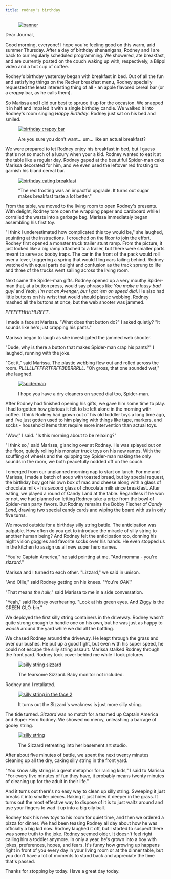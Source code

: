 ```yaml
---
title: rodney's birthday
---
```


<figure>
  <a href="/images/banners/2020-07-09.jpg">
    <img alt="banner" src="/images/banners/2020-07-09.jpg"/>
  </a>
</figure>

Dear Journal,

Good morning, everyone!  I hope you're feeling good on this warm, arid
summer Thursday.  After a day of birthday shenanigans, Rodney and I
are back to our regularly scheduled programming.  We showered, ate
breakfast, and are currently posted on the couch waking up with,
respectively, a Blippi video and a hot cup of coffee.

Rodney's birthday yesterday began with breakfast in bed.  Out of all
the fun and satisfying things on the Recker breakfast menu, Rodney
specially requested the least interesting thing of all - an apple
flavored cereal bar (or a _crappy_ bar, as he calls them).

So Marissa and I did our best to spruce it up for the occasion.  We
snapped it in half and impaled it with a single birthday candle.  We
walked it into Rodney's room singing _Happy Birthday_.  Rodney just
sat on his bed and smiled.

<figure>
  <a href="/images/birthday-crappy-bar.jpg">
    <img alt="birthday crappy bar" src="/images/birthday-crappy-bar.jpg"/>
  </a>
  <figcaption>
    <p>Are you sure you don't want... um... like an actual breakfast?</p>
  </figcaption>
</figure>

We were prepared to let Rodney enjoy his breakfast in bed, but I guess
that's not so much of a luxury when your a kid.  Rodney wanted to eat
it at the table like a regular day.  Rodney gaped at the beautiful
Spider-man cake Marissa decorated for him, and we even used the
leftover red frosting to garnish his bland cereal bar.

<figure>
  <a href="/images/birthday-eating-breakfast.jpg">
    <img alt="birthday eating breakfast" src="/images/birthday-eating-breakfast.jpg"/>
  </a>
  <figcaption>
    <p>"The red frosting was an impactful upgrade.  It turns out
sugar makes breakfast taste a lot better."</p>
  </figcaption>
</figure>

From the table, we moved to the living room to open Rodney's
presents.  With delight, Rodney tore open the wrapping paper and
cardboard while I corralled the waste into a garbage bag.  Marissa
immediately began assembling his first toy.

"I think I underestimated how complicated this toy would be," she
laughed, squinting at the instructions.  I crouched on the floor to
join the effort.  Rodney first opened a monster truck trailer stunt
ramp.  From the picture, it just looked like a big ramp attached to a
trailer, but there were smaller parts meant to serve as booby traps.
The car in the front of the pack would roll over a lever, triggering a
spring that would fling cars tailing behind.  Rodney watched with
equal parts delight and confusion as the track sprung to life and
three of the trucks went sailing across the living room.

Next came the Spider-man gifts.  Rodney opened up a very mouthy
Spider-man that, at a button press, would say phrases like _You make a
lousy bad guy!_ and _Yeah, I'm not an Avenger, but I got 'em on speed
dial_.  He also had little buttons on his wrist that would should
plastic webbing.  Rodney mashed all the buttons at once, but the web
shooter was jammed.

_PFFFFFHHHHLRFFT_.

I made a face at Marissa.  "What does that button do?" I asked
quietly?  "It sounds like he's just crapping his pants."

Marissa began to laugh as she investigated the jammed web shooter.

"Dude, why is there a button that makes Spider-man crap his pants?" I
laughed, running with the joke.

"Got it," said Marissa.  The plastic webbing flew out and rolled
across the room.  _PLLLLLFFFFRTFRFFBBBRRRLL_.  "Oh gross, that one
sounded wet," she laughed.

<figure>
  <a href="/images/spiderman.jpg">
    <img alt="spiderman" src="/images/spiderman.jpg"/>
  </a>
  <figcaption>
    <p>I hope you have a dry cleaners on speed dial too, Spider-man.</p>
  </figcaption>
</figure>

After Rodney had finished opening his gifts, we gave him some time to
play.  I had forgotten how glorious it felt to be left alone in the
morning with coffee.  I think Rodney had grown out of his old toddler
toys a long time ago, and I've just gotten used to him playing with
things like tape, markers, and socks - household items that require
more intervention than actual toys.

"Wow," I said.  "Is this morning about to be relaxing?"

"I think so," said Marissa, glancing over at Rodney.  He was splayed
out on the floor, quietly rolling his monster truck toys on his new
ramps.  With the scuffling of wheels and the quipping toy Spider-man
making the only sounds in the room, we both peacefully nodded off on
the couch.

I emerged from our unplanned morning nap to start on lunch.  For me
and Marissa, I made a batch of soup with toasted bread, but by special
request, the birthday boy got his own box of mac and cheese along with
a glass of chocolate milk - his _second_ glass of chocolate milk since
breakfast.  After eating, we played a round of Candy Land at the
table.  Regardless if he won or not, we had planned on letting Rodney
take a prize from the bowl of Spider-man party favors.  But Rodney
remains the Bobby Fischer of _Candy Land_, drawing two special candy
cards and wiping the board with us in only five turns.

We moved outside for a birthday silly string battle.  The anticipation
was palpable.  How often do you get to introduce the miracle of silly
string to another human being?  And Rodney felt the anticipation too,
donning his night vision goggles and favorite socks over his hands.
He even stopped us in the kitchen to assign us all new super hero
names.

"You're Captain America," he said pointing at me.  "And momma - you're
_sizzard_."

Marissa and I turned to each other.  "Lizzard," we said in unison.

"And Ollie," said Rodney getting on his knees.  "You're _OAK_."

"That means _the hulk_," said Marissa to me in a side conversation.

"Yeah," said Rodney overhearing.  "Look at his green eyes.  And Ziggy
is the GREEN GLO-bin."

We deployed the first silly string containers in the driveway.  Rodney
wasn't quite strong enough to handle one on his own, but he was just
as happy to _woosh_ around the yard while we did all the battling.

We chased Rodney around the driveway.  He leapt through the grass and
over our bushes.  He put up a good fight, but even with his super
speed, he could not escape the silly string assault.  Marissa stalked
Rodney through the front yard.  Rodney took cover behind me while I
took pictures.

<figure>
  <a href="/images/silly-string-sizzard.jpg">
    <img alt="silly string sizzard" src="/images/silly-string-sizzard.jpg"/>
  </a>
  <figcaption>
    <p>The fearsome Sizzard.  Baby monitor not included.</p>
  </figcaption>
</figure>

Rodney and I retaliated.

<figure>
  <a href="/images/silly-string-in-the-face-2.jpg">
    <img alt="silly string in the face 2" src="/images/silly-string-in-the-face-2.jpg"/>
  </a>
  <figcaption>
    <p>It turns out the Sizzard's weakness is just more silly string.</p>
  </figcaption>
</figure>

The tide turned.  _Sizzard_ was no match for a teamed up Captain
America and Super Hero Rodney.  We showed no mercy, unleashing a
barrage of gooey string.

<figure>
  <a href="/images/silly-string.jpg">
    <img alt="silly string" src="/images/silly-string.jpg"/>
  </a>
  <figcaption>
    <p>The Sizzard retreating into her basement art studio.</p>
  </figcaption>
</figure>

After about five minutes of battle, we spent the next twenty minutes
cleaning up all the dry, caking silly string in the front yard.

"You know silly string is a great metaphor for raising kids," I said
to Marissa.  "For every five minutes of fun they have, it probably
means twenty minutes of cleaning up for the adult in their life."

And it turns out there's no easy way to clean up silly string.
Sweeping it just breaks it into smaller pieces.  Raking it just hides
it deeper in the grass.  It turns out the most effective way to
dispose of it is to just waltz around and use your fingers to wad it
up into a big oily ball.

Rodney took his new toys to his room for quiet time, and then we
ordered a pizza for dinner.  We had been teasing Rodney all day about
how he was officially a big kid now.  Rodney laughed it off, but I
started to suspect there was some truth to the joke.  Rodney seemed
older.  It doesn't feel right calling him a toddler anymore.  In only
a year, he's grown into a boy with jokes, preferences, hopes, and
fears.  It's funny how growing up happens right in front of you every
day in your living room or at the dinner table, but you don't have a
lot of moments to stand back and appreciate the time that's passed.

Thanks for stopping by today.  Have a great day today.
